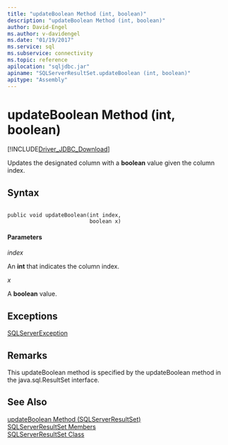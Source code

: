 ```yaml
---
title: "updateBoolean Method (int, boolean)"
description: "updateBoolean Method (int, boolean)"
author: David-Engel
ms.author: v-davidengel
ms.date: "01/19/2017"
ms.service: sql
ms.subservice: connectivity
ms.topic: reference
apilocation: "sqljdbc.jar"
apiname: "SQLServerResultSet.updateBoolean (int, boolean)"
apitype: "Assembly"
---
```

# updateBoolean Method (int, boolean)
[!INCLUDE[Driver_JDBC_Download](../../../includes/driver_jdbc_download.md)]

  Updates the designated column with a **boolean** value given the column index.  
  
## Syntax  
  
```  
  
public void updateBoolean(int index,  
                          boolean x)  
```  
  
#### Parameters  
 *index*  
  
 An **int** that indicates the column index.  
  
 *x*  
  
 A **boolean** value.  
  
## Exceptions  
 [SQLServerException](../../../connect/jdbc/reference/sqlserverexception-class.md)  
  
## Remarks  
 This updateBoolean method is specified by the updateBoolean method in the java.sql.ResultSet interface.  
  
## See Also  
 [updateBoolean Method &#40;SQLServerResultSet&#41;](../../../connect/jdbc/reference/updateboolean-method-sqlserverresultset.md)   
 [SQLServerResultSet Members](../../../connect/jdbc/reference/sqlserverresultset-members.md)   
 [SQLServerResultSet Class](../../../connect/jdbc/reference/sqlserverresultset-class.md)  
  
  
